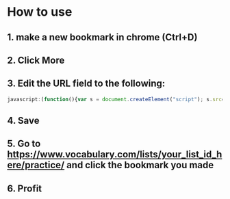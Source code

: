 # How to use
## 1. make a new bookmark in chrome (Ctrl+D)
## 2. Click More
## 3. Edit the URL field to the following:
```javascript
javascript:(function(){var s = document.createElement("script"); s.src="https://log-log-log.github.io/vocab0/vocab.js";document.getElementsByTagName("head")[0].appendChild(s)})()
```
## 4. Save
## 5. Go to https://www.vocabulary.com/lists/your_list_id_here/practice/ and click the bookmark you made
## 6. Profit
